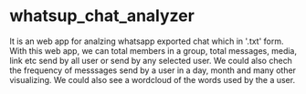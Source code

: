 # whatsup_chat_analyzer
It is an web app for analzing whatsapp exported chat which in '.txt' form.  
With this web app, we can total members in a group, total messages, media, link etc send by all user or send by any selected user.
We could also chech the frequency of messsages send by a user in a day, month and many other visualizing.
We could also see a wordcloud of the words used by the a user.
